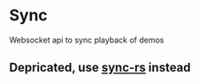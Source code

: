 # Sync

Websocket api to sync playback of demos

## Depricated, use [sync-rs](https://github.com/demostf/sync-rs) instead
